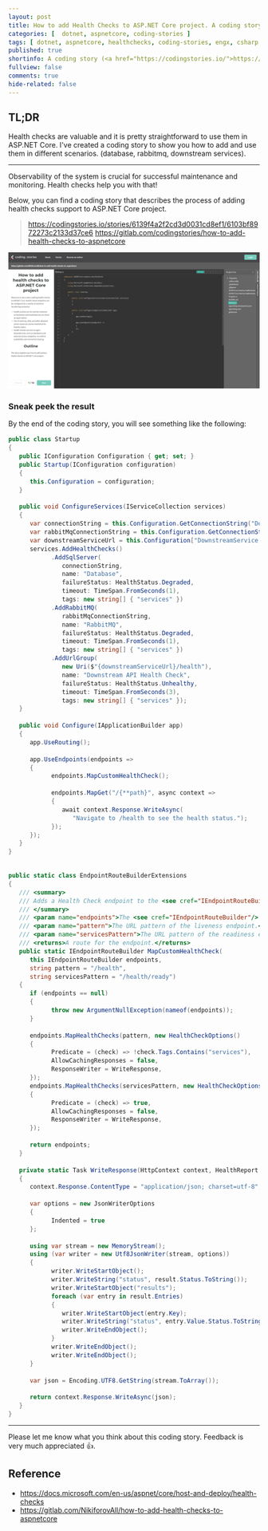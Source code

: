 ```yaml
---
layout: post
title: How to add Health Checks to ASP.NET Core project. A coding story.
categories: [  dotnet, aspnetcore, coding-stories ]
tags: [ dotnet, aspnetcore, healthchecks, coding-stories, engx, csharp ]
published: true
shortinfo: A coding story (<a href="https://codingstories.io/">https://codingstories.io/</a>) that explains how to add health checks to ASP.NET Core project.
fullview: false
comments: true
hide-related: false
---
```


## TL;DR

Health checks are valuable and it is pretty straightforward to use them in ASP.NET Core. I've created a coding story to show you how to add and use them in different scenarios. (database, rabbitmq, downstream services).

---

Observability of the system is crucial for successful maintenance and monitoring. Health checks help you with that!

Below, you can find a coding story that describes the process of adding health checks support to ASP.NET Core project.

> https://codingstories.io/stories/6139f4a2f2cd3d0031cd8ef1/6103bf8972273c2133d37ce6
> https://gitlab.com/codingstories/how-to-add-health-checks-to-aspnetcore

![healthchecks-banner](/assets/add-health-check/healh-checks-coding-story.png)

### Sneak peek the result

By the end of the coding story, you will see something like the following:

```csharp
public class Startup
{
   public IConfiguration Configuration { get; set; }
   public Startup(IConfiguration configuration)
   {
      this.Configuration = configuration;
   }

   public void ConfigureServices(IServiceCollection services)
   {
      var connectionString = this.Configuration.GetConnectionString("DefaultConnection");
      var rabbitMqConnectionString = this.Configuration.GetConnectionString("RabbitMQ");
      var downstreamServiceUrl = this.Configuration["DownstreamService:BaseUrl"];
      services.AddHealthChecks()
            .AddSqlServer(
               connectionString,
               name: "Database",
               failureStatus: HealthStatus.Degraded,
               timeout: TimeSpan.FromSeconds(1),
               tags: new string[] { "services" })
            .AddRabbitMQ(
               rabbitMqConnectionString,
               name: "RabbitMQ",
               failureStatus: HealthStatus.Degraded,
               timeout: TimeSpan.FromSeconds(1),
               tags: new string[] { "services" })
            .AddUrlGroup(
               new Uri($"{downstreamServiceUrl}/health"),
               name: "Downstream API Health Check",
               failureStatus: HealthStatus.Unhealthy,
               timeout: TimeSpan.FromSeconds(3),
               tags: new string[] { "services" });
   }

   public void Configure(IApplicationBuilder app)
   {
      app.UseRouting();

      app.UseEndpoints(endpoints =>
      {
            endpoints.MapCustomHealthCheck();

            endpoints.MapGet("/{**path}", async context =>
            {
               await context.Response.WriteAsync(
                  "Navigate to /health to see the health status.");
            });
      });
   }
}
```

```csharp

public static class EndpointRouteBuilderExtensions
{
   /// <summary>
   /// Adds a Health Check endpoint to the <see cref="IEndpointRouteBuilder"/> with the specified template.
   /// </summary>
   /// <param name="endpoints">The <see cref="IEndpointRouteBuilder"/> to add endpoint to.</param>
   /// <param name="pattern">The URL pattern of the liveness endpoint.</param>
   /// <param name="servicesPattern">The URL pattern of the readiness endpoint.</param>
   /// <returns>A route for the endpoint.</returns>
   public static IEndpointRouteBuilder MapCustomHealthCheck(
      this IEndpointRouteBuilder endpoints,
      string pattern = "/health",
      string servicesPattern = "/health/ready")
   {
      if (endpoints == null)
      {
            throw new ArgumentNullException(nameof(endpoints));
      }

      endpoints.MapHealthChecks(pattern, new HealthCheckOptions()
      {
            Predicate = (check) => !check.Tags.Contains("services"),
            AllowCachingResponses = false,
            ResponseWriter = WriteResponse,
      });
      endpoints.MapHealthChecks(servicesPattern, new HealthCheckOptions()
      {
            Predicate = (check) => true,
            AllowCachingResponses = false,
            ResponseWriter = WriteResponse,
      });

      return endpoints;
   }

   private static Task WriteResponse(HttpContext context, HealthReport result)
   {
      context.Response.ContentType = "application/json; charset=utf-8";

      var options = new JsonWriterOptions
      {
            Indented = true
      };

      using var stream = new MemoryStream();
      using (var writer = new Utf8JsonWriter(stream, options))
      {
            writer.WriteStartObject();
            writer.WriteString("status", result.Status.ToString());
            writer.WriteStartObject("results");
            foreach (var entry in result.Entries)
            {
               writer.WriteStartObject(entry.Key);
               writer.WriteString("status", entry.Value.Status.ToString());
               writer.WriteEndObject();
            }
            writer.WriteEndObject();
            writer.WriteEndObject();
      }

      var json = Encoding.UTF8.GetString(stream.ToArray());

      return context.Response.WriteAsync(json);
   }
}
```

---

Please let me know what you think about this coding story. Feedback is very much appreciated 👍.

## Reference

* <https://docs.microsoft.com/en-us/aspnet/core/host-and-deploy/health-checks>
* <https://gitlab.com/NikiforovAll/how-to-add-health-checks-to-aspnetcore>
